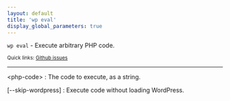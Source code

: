 ```yaml
---
layout: default
title: 'wp eval'
display_global_parameters: true
---
```


`wp eval` - Execute arbitrary PHP code.

<small>Quick links: <a href="https://github.com/wp-cli/wp-cli/issues?q=is%3Aopen+label%3Acommand%3Aeval+sort%3Aupdated-desc">Github issues</a></small>

<hr />

&lt;php-code&gt;
: The code to execute, as a string.

[\--skip-wordpress]
: Execute code without loading WordPress.



